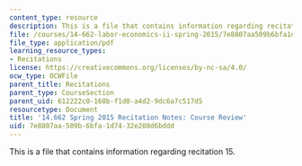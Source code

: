 ```yaml
---
content_type: resource
description: This is a file that contains information regarding recitation 15.
file: /courses/14-662-labor-economics-ii-spring-2015/7e8807aa509b6bfa1d7432e208d6bddd_MIT14_662S15_Review.pdf
file_type: application/pdf
learning_resource_types:
- Recitations
license: https://creativecommons.org/licenses/by-nc-sa/4.0/
ocw_type: OCWFile
parent_title: Recitations
parent_type: CourseSection
parent_uid: 612222c0-168b-f1d0-a4d2-9dc6a7c517d5
resourcetype: Document
title: '14.662 Spring 2015 Recitation Notes: Course Review'
uid: 7e8807aa-509b-6bfa-1d74-32e208d6bddd
---
```

This is a file that contains information regarding recitation 15.